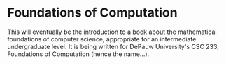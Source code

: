 Foundations of Computation
=======

This will eventually be the introduction to a book about the mathematical foundations of computer science, appropriate for an intermediate undergraduate level. It is being written for DePauw University's CSC 233, Foundations of Computation (hence the name...).

